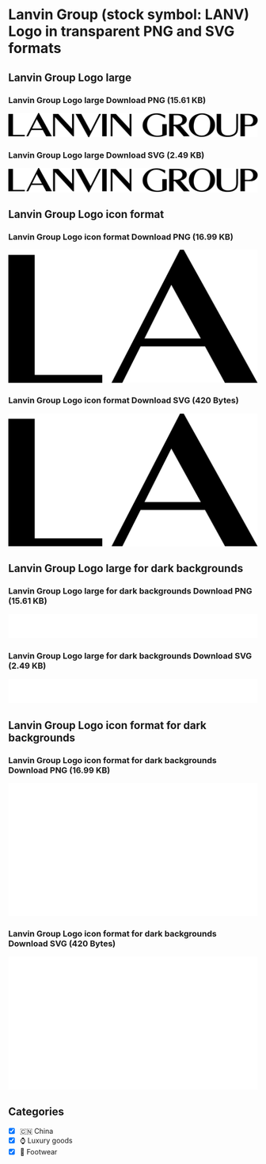 # Lanvin Group (stock symbol: LANV) Logo in transparent PNG and SVG formats

## Lanvin Group Logo large

### Lanvin Group Logo large Download PNG (15.61 KB)

![Lanvin Group Logo large Download PNG (15.61 KB)](/img/orig/LANV_BIG-3567e559.png)

### Lanvin Group Logo large Download SVG (2.49 KB)

![Lanvin Group Logo large Download SVG (2.49 KB)](/img/orig/LANV_BIG-d8e32878.svg)

## Lanvin Group Logo icon format

### Lanvin Group Logo icon format Download PNG (16.99 KB)

![Lanvin Group Logo icon format Download PNG (16.99 KB)](/img/orig/LANV-4a80f3f1.png)

### Lanvin Group Logo icon format Download SVG (420 Bytes)

![Lanvin Group Logo icon format Download SVG (420 Bytes)](/img/orig/LANV-36c09d94.svg)

## Lanvin Group Logo large for dark backgrounds

### Lanvin Group Logo large for dark backgrounds Download PNG (15.61 KB)

![Lanvin Group Logo large for dark backgrounds Download PNG (15.61 KB)](/img/orig/LANV_BIG.D-f79378ff.png)

### Lanvin Group Logo large for dark backgrounds Download SVG (2.49 KB)

![Lanvin Group Logo large for dark backgrounds Download SVG (2.49 KB)](/img/orig/LANV_BIG.D-b688009e.svg)

## Lanvin Group Logo icon format for dark backgrounds

### Lanvin Group Logo icon format for dark backgrounds Download PNG (16.99 KB)

![Lanvin Group Logo icon format for dark backgrounds Download PNG (16.99 KB)](/img/orig/LANV.D-e8ae25b8.png)

### Lanvin Group Logo icon format for dark backgrounds Download SVG (420 Bytes)

![Lanvin Group Logo icon format for dark backgrounds Download SVG (420 Bytes)](/img/orig/LANV.D-c83fdf56.svg)



## Categories
- [x] 🇨🇳 China
- [x] ⌚ Luxury goods
- [x] 👟 Footwear
